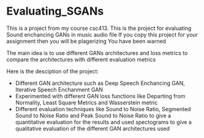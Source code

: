 # Evaluating_SGANs
This is a project from my course csc413. This is the project for evaluating Sound enchancing GANs in music audio file
If you copy this project for your assignment then you will be plagerizing 
You have been warned

The main idea is to use different GANs architectures and loss metrics to 
compare the architectures with different evaluation metrics

Here is the desciption of the project:
- Different GAN architecture such as Deep Speech Enchancing GAN, Iterative Speech
Enchanment GAN
- Experimented with different GAN loss functions like Departing from Normality, Least Square Metrics and
Wasserstein metric
- Different evaluation techniques like Sound to Noise Ratio, Segmented Sound to Noise Ratio and Peak Sound
to Noise Ratio to give a quantitative evaluation for the results and used spectograms to give a qualitative
evaluation of the different GAN architectures used
